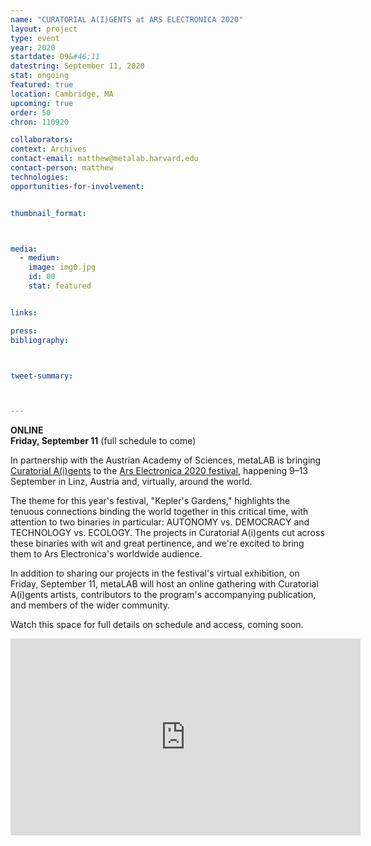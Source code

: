 ```yaml
---
name: "CURATORIAL A(I)GENTS at ARS ELECTRONICA 2020"
layout: project
type: event
year: 2020
startdate: 09&#46;11
datestring: September 11, 2020
stat: ongoing
featured: true
location: Cambridge, MA
upcoming: true
order: 50
chron: 110920

collaborators:
context: Archives
contact-email: matthew@metalab.harvard.edu
contact-person: matthew
technologies: 
opportunities-for-involvement:


thumbnail_format:



media:
  - medium:
    image: img0.jpg
    id: 00
    stat: featured


links:

press:
bibliography:



tweet-summary:



---
```

**ONLINE<br />
Friday, September 11** (full schedule to come)

In partnership with the Austrian Academy of Sciences, metaLAB is bringing [Curatorial A(i)gents](https://metalabharvard.github.io/projects/curatorial-aigents/) to the [Ars Electronica 2020 festival](https://ars.electronica.art/keplersgardens/en/), happening 9–13 September in Linz, Austria and, virtually, around the world. 

The theme for this year's festival, "Kepler's Gardens," highlights the tenuous connections binding the world together in this critical time, with attention to two binaries in particular: AUTONOMY vs. DEMOCRACY and TECHNOLOGY vs. ECOLOGY. The projects in Curatorial A(i)gents cut across these binaries with wit and great pertinence, and we're excited to bring them to Ars Electronica's worldwide audience.


In addition to sharing our projects in the festival's virtual exhibition, on Friday, September 11, metaLAB will host an online gathering with Curatorial A(i)gents artists, contributors to the program's accompanying publication, and members of the wider community. 

Watch this space for full details on schedule and access, coming soon.

<iframe width="560" height="315" src="https://www.youtube.com/embed/jqwzyOYOu9U" frameborder="0" allow="accelerometer; autoplay; encrypted-media; gyroscope; picture-in-picture" allowfullscreen></iframe>

